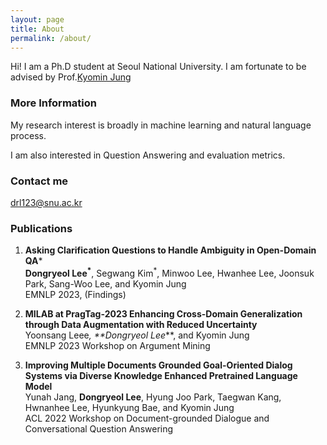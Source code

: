 ```yaml
---
layout: page
title: About
permalink: /about/
---
```


Hi! I am a Ph.D student at Seoul National University. I am fortunate to be advised by Prof.[Kyomin Jung](http://milab.snu.ac.kr/kjung/index.html)

### More Information

My research interest is broadly in machine learning and natural language process. 

I am also interested in Question Answering and evaluation metrics.

### Contact me

[drl123@snu.ac.kr](mailto:drl123@snu.ac.kr)

### Publications

1. **Asking Clarification Questions to Handle Ambiguity in Open-Domain QA***\
**Dongryeol Lee<sup>*</sup>**, Segwang Kim<sup>*</sup>, Minwoo Lee, Hwanhee Lee, Joonsuk Park, Sang-Woo Lee, and Kyomin Jung\
EMNLP 2023, (Findings)


3. **MILAB at PragTag-2023 Enhancing Cross-Domain Generalization through Data Augmentation with Reduced Uncertainty**\
   Yoonsang Leee<sup>*</sup>, **Dongryeol Lee<sup>*</sup>**, and Kyomin Jung\
   EMNLP 2023 Workshop on Argument Mining

4. **Improving Multiple Documents Grounded Goal-Oriented Dialog Systems via Diverse Knowledge Enhanced Pretrained Language Model**\
   Yunah Jang, **Dongryeol Lee**, Hyung Joo Park, Taegwan Kang, Hwnanhee Lee, Hyunkyung Bae, and Kyomin Jung\
   ACL 2022 Workshop on Document-grounded Dialogue and Conversational Question Answering
